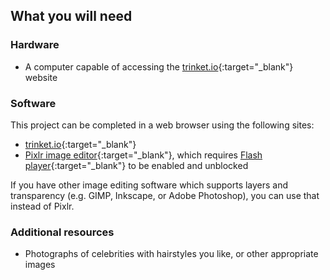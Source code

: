 ## What you will need

### Hardware

+ A computer capable of accessing the [trinket.io](https://trinket.io){:target="_blank"} website

### Software

This project can be completed in a web browser using the following sites:
+ [trinket.io](https://trinket.io){:target="_blank"}
+ [Pixlr image editor](https://pixlr.com/editor/){:target="_blank"}, which requires [Flash player](https://helpx.adobe.com/flash-player.html){:target="_blank"} to be enabled and unblocked

If you have other image editing software which supports layers and transparency (e.g. GIMP, Inkscape, or Adobe Photoshop), you can use that instead of Pixlr.

### Additional resources

+ Photographs of celebrities with hairstyles you like, or other appropriate images
